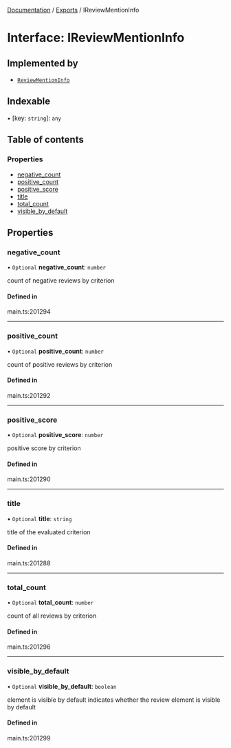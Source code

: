 [Documentation](../README.md) / [Exports](../modules.md) / IReviewMentionInfo

# Interface: IReviewMentionInfo

## Implemented by

- [`ReviewMentionInfo`](../classes/ReviewMentionInfo.md)

## Indexable

▪ [key: `string`]: `any`

## Table of contents

### Properties

- [negative\_count](IReviewMentionInfo.md#negative_count)
- [positive\_count](IReviewMentionInfo.md#positive_count)
- [positive\_score](IReviewMentionInfo.md#positive_score)
- [title](IReviewMentionInfo.md#title)
- [total\_count](IReviewMentionInfo.md#total_count)
- [visible\_by\_default](IReviewMentionInfo.md#visible_by_default)

## Properties

### negative\_count

• `Optional` **negative\_count**: `number`

count of negative reviews by criterion

#### Defined in

main.ts:201294

___

### positive\_count

• `Optional` **positive\_count**: `number`

count of positive reviews by criterion

#### Defined in

main.ts:201292

___

### positive\_score

• `Optional` **positive\_score**: `number`

positive score by criterion

#### Defined in

main.ts:201290

___

### title

• `Optional` **title**: `string`

title of the evaluated criterion

#### Defined in

main.ts:201288

___

### total\_count

• `Optional` **total\_count**: `number`

count of all reviews by criterion

#### Defined in

main.ts:201296

___

### visible\_by\_default

• `Optional` **visible\_by\_default**: `boolean`

element is visible by default
indicates whether the review element is visible by default

#### Defined in

main.ts:201299

